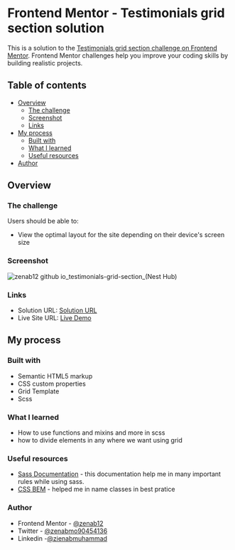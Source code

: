 # Frontend Mentor - Testimonials grid section solution
This is a solution to the [Testimonials grid section challenge on Frontend Mentor](https://www.frontendmentor.io/challenges/testimonials-grid-section-Nnw6J7Un7). Frontend Mentor challenges help you improve your coding skills by building realistic projects. 

## Table of contents

- [Overview](#overview)
  - [The challenge](#the-challenge)
  - [Screenshot](#screenshot)
  - [Links](#links)
- [My process](#my-process)
  - [Built with](#built-with)
  - [What I learned](#what-i-learned)
  - [Useful resources](#useful-resources)
- [Author](#author)

## Overview

### The challenge

Users should be able to:

- View the optimal layout for the site depending on their device's screen size

### Screenshot
![zenab12 github io_testimonials-grid-section_(Nest Hub)](https://user-images.githubusercontent.com/78083890/192655268-88e7b1b1-df29-4522-97ef-30dd4646dee7.png)


### Links

- Solution URL: [Solution URL](https://www.frontendmentor.io/solutions/product-preview-card-component-kJXMnUMI9F)
- Live Site URL: [Live Demo](https://zenab12.github.io/testimonials-grid-section/)

## My process

### Built with

- Semantic HTML5 markup
- CSS custom properties
- Grid Template
- Scss

### What I learned
- How to use functions and mixins and more in scss 
- how to divide elements in any where we want using grid 


### Useful resources

- [Sass Documentation](https://sass-lang.com/documentation/) - this documentation help me in many important rules while using sass.
- [CSS BEM](https://www.freecodecamp.org/news/css-naming-conventions-that-will-save-you-hours-of-debugging-35cea737d849/) - helped me in name classes in best pratice

### Author

- Frontend Mentor - [@zenab12](https://www.frontendmentor.io/profile/zenab12)
- Twitter - [@zenabmo90454136](https://twitter.com/zenabmo90454136)
- Linkedin -[@zienabmuhammad](https://www.linkedin.com/in/zienabmuhammad/)



